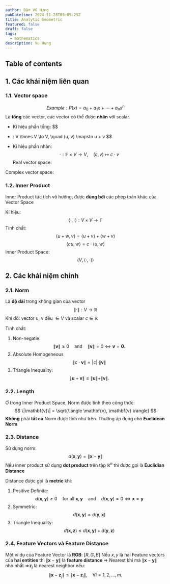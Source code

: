 ```yaml
---
author: Đào Vũ Hưng
pubDatetime: 2024-11-28T05:05:25Z
title: Analytic Geometric
featured: false
draft: false
tags:
  - mathematics
description: Vu Hung
---
```

## Table of contents
## 1. Các khái niệm liên quan
### 1.1. Vector space
$$
Example:  P(x) = a_0 + a_1x + \cdots + a_nx^n 
$$
Là **tổng** các vector, các vector có thể được **nhân** với scalar. 
- Kí hiệu phần tổng: 
$$
+ : V \times V \to V, \quad (u, v) \mapsto u + v
$$
- Kí hiệu phần nhân: 
$$
\cdot : \mathbb{F} \times V \to V, \quad (c, v) \mapsto c \cdot v
$$
Real vector space:

Complex vector space:
### 1.2. Inner Product 
Inner Product tức tích vô hướng, được **dùng bởi** các phép toán khác của Vector Space

Kí hiệu: 
$$
\langle \cdot, \cdot \rangle : V \times V \to \mathbb{F}
$$
Tính chất:
$$
\langle u + w, v \rangle = \langle u + v\rangle + \langle w + v\rangle 
$$
$$
 \langle cu, w\rangle= c \cdot \langle u,w \rangle
$$
Inner Product Space:
$$
(V, \langle \cdot,\cdot \rangle) 
$$
## 2. Các khái niệm chính
### 2.1. Norm 
Là **độ dài** trong không gian của vector
$$
\|\cdot\| : V \to \mathbb{R}
$$
Khi đó: vector u, v đều $\in V$  và scalar $c \in \mathbb{R}$ 

Tính chất:
1. Non-negatie: $$
\|\mathbf{v}\| \geq 0 \quad \text{and} \quad \|\mathbf{v}\| = 0 \iff \mathbf{v} = \mathbf{0}.
$$
2. Absolute Homogeneous $$
   \|c \cdot \mathbf{v}\| = |c| \cdot \|\mathbf{v}\|
$$
3. Triangle Inequality: $$
\|\mathbf{u} + \mathbf{v}\| \leq \|\mathbf{u}\| + \|\mathbf{v}\|.
$$

### 2.2. Length
Ở trong Inner Product Space, Norm được tính theo công thức:
$$
\|\mathbf{v}\| = \sqrt{\langle \mathbf{v}, \mathbf{v} \rangle}
$$
**Không** phải **tất cả** Norm được tính như trên. Thường áp dụng cho **Euclidean Norm** 
### 2.3. Distance
Sử dụng norm: $$
  d(\mathbf{x}, \mathbf{y}) = \|\mathbf{x} - \mathbf{y}\|
$$
Nếu inner product sử dụng **dot product** trên tập $\mathbb{R}^n$  thì được gọi là **Euclidian Distance**

Distance được gọi là **metric** khi: 
1. Positive Definite: $$
  d(\mathbf{x}, \mathbf{y}) \geq 0 \quad \text{for all } \mathbf{x}, \mathbf{y} \quad \text{and}\quad d(\mathbf{x}, \mathbf{y}) = 0 \iff \mathbf{x} = \mathbf{y}
$$
2. Symmetric: 
$$
   d(\mathbf{x}, \mathbf{y}) = d(\mathbf{y}, \mathbf{x})
$$
3. Triangle Inequality: $$
  d(\mathbf{x}, \mathbf{z}) \leq d(\mathbf{x}, \mathbf{y}) + d(\mathbf{y}, \mathbf{z})
$$
### 2.4. Feature Vectors và Feature Distance
Một ví dụ của Feature Vector là **RGB**: $[R,G,B]$
Nếu $x, y$ là hai Feature vectors của **hai entities** thì $\|\mathbf{x} - \mathbf{y}\|$ là **feature distance**
=> Nearest khi mà $\|\mathbf{x} - \mathbf{y}\|$ nhỏ nhất
=>$\mathbf{z}_{j}$ là nearest neighbor nếu: $$
     \|\mathbf{x} - \mathbf{z}_j\| \leq \|\mathbf{x} - \mathbf{z}_i\|, \quad \forall i = 1, 2, \dots, m.
$$
